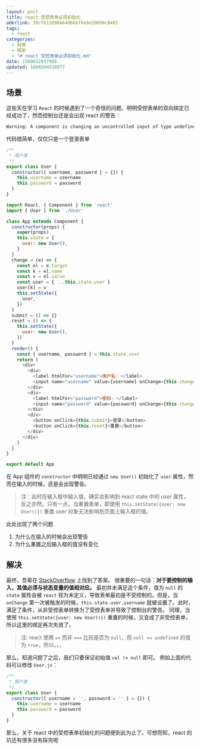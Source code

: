 ```yaml
---
layout: post
title: react 受控表单必须初始化
abbrlink: 38cfb11098b64d66bf6e9e20098c8401
tags:
  - react
categories:
  - 前端
  - 框架
  - "# react 受控表单必须初始化.md"
date: 1580652937906
updated: 1609304518977
---
```


## 场景

这些天在学习 `React` 的时候遇到了一个奇怪的问题，明明受控表单的双向绑定已经成功了，然而控制台还是会出现 react 的警告：

```sh
Warning: A component is changing an uncontrolled input of type undefined to be controlled. Input elements should not switch from uncontrolled to controlled (or vice versa). Decide between using a controlled or uncontrolled input element for the lifetime of the component.
```

代码很简单，仅仅只是一个登录表单

```js
/**
 * 用户类
 */
export class User {
  constructor({ username, password } = {}) {
    this.username = username
    this.password = password
  }
}
```

```js
import React, { Component } from 'react'
import { User } from './User'

class App extends Component {
  constructor(props) {
    super(props)
    this.state = {
      user: new User(),
    }
  }
  change = (e) => {
    const el = e.target
    const k = el.name
    const v = el.value
    const user = { ...this.state.user }
    user[k] = v
    this.setState({
      user,
    })
  }
  submit = () => {}
  reset = () => {
    this.setState({
      user: new User(),
    })
  }
  render() {
    const { username, password } = this.state.user
    return (
      <div>
        <div>
          <label htmlFor="username">用户名: </label>
          <input name="username" value={username} onChange={this.change} />
        </div>
        <div>
          <label htmlFor="password">密码: </label>
          <input name="password" value={password} onChange={this.change} />
        </div>
        <div>
          <button onClick={this.submit}>登录</button>
          <button onClick={this.reset}>重置</button>
        </div>
      </div>
    )
  }
}

export default App
```

在 App 组件的 `constructor` 中明明已经通过 `new User()` 初始化了 `user` 属性，然而在输入的时候，还是会出现警告。

> 注：此时在输入框中输入值，确实会影响到 react state 中的 user 属性，反之亦然。只有一点，当重置表单，即使用 `this.setState({user: new User()})` 重置 user 对象无法影响到页面上输入框的值。

此处出现了两个问题

1.  为什么在输入的时候会出现警告
2.  为什么重置之后输入框的值没有变化

## 解决

最终，吾辈在 [StackOverflow](https://stackoverflow.com/questions/37427508) 上找到了答案。
很重要的一句话：**对于要控制的输入，其值必须与状态变量的值相对应。**
最初并未满足这个条件，值为 `null` 的 `state` 属性会被 `react` 视为未定义，导致表单最初是不受控制的。但是，当 `onChange` 第一次被触发的时候，`this.state.user.username` 就被设置了。此时，满足了条件，从非受控表单转换为了受控表单并导致了控制台的警告。
同理，当使用 `this.setState({user: new User()})` 重置的时候，又变成了非受控表单，所以这里的绑定再次失效了。

> 注: react 使用 `==` 而非 `===` 比较是否为 `null`，而 `null == undefined` 的值为 `true`，所以。。。

那么，知道问题了之后，我们只要保证初始值 `val != null` 即可。
例如上面的代码可以修改 `User.js`：

```js
/**
 * 用户类
 */
export class User {
  constructor({ username = '', password = '' } = {}) {
    this.username = username
    this.password = password
  }
}
```

那么，关于 react 中的受控表单初始化的问题便到此为止了。可想而知，react 的坑还有很多没有踩完呢
